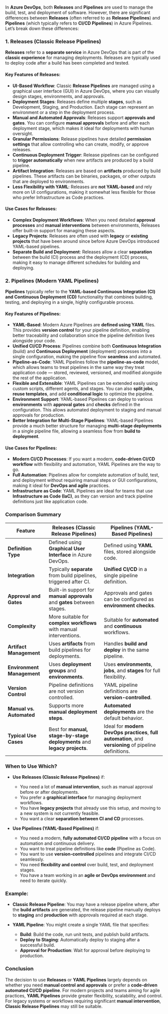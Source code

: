 In **Azure DevOps**, both **Releases** and **Pipelines** are used to manage the build, test, and deployment of software. However, there are significant differences between **Releases** (often referred to as **Release Pipelines**) and **Pipelines** (which typically refers to **CI/CD Pipelines**) in Azure Pipelines. Let’s break down these differences:

### 1. Releases (Classic Release Pipelines)
**Releases** refer to a **separate service** in Azure DevOps that is part of the **classic experience** for managing deployments. Releases are typically used to deploy code after a build has been completed and tested.

#### Key Features of Releases:
- **UI-Based Workflow**: Classic **Release Pipelines** are managed using a graphical user interface (GUI) in Azure DevOps, where you can visually design stages, environments, and approvals.
- **Deployment Stages**: Releases define multiple **stages**, such as Development, Staging, and Production. Each stage can represent an environment or a step in the deployment process.
- **Manual and Automated Approvals**: Releases support **approvals and gates**. You can configure **manual approvals** before and after each deployment stage, which makes it ideal for deployments with human oversight.
- **Granular Permissions**: Release pipelines have detailed **permission settings** that allow controlling who can create, modify, or approve releases.
- **Continuous Deployment Trigger**: Release pipelines can be configured to **trigger automatically** when new artifacts are produced by a build pipeline.
- **Artifact Integration**: Releases are based on **artifacts** produced by build pipelines. These artifacts can be binaries, packages, or other outputs that are deployed to environments.
- **Less Flexibility with YAML**: Releases are **not YAML-based** and rely more on UI configurations, making it somewhat less flexible for those who prefer Infrastructure as Code practices.

#### Use Cases for Releases:
- **Complex Deployment Workflows**: When you need detailed **approval processes** and **manual interventions** between environments, Releases offer built-in support for managing these aspects.
- **Legacy Projects**: Releases are often used with **legacy** or **existing projects** that have been around since before Azure DevOps introduced YAML-based pipelines.
- **Separate Build and Deployment**: Releases allow a clear **separation** between the build (CI) process and the deployment (CD) process, making it easy to manage different schedules for building and deploying.

### 2. Pipelines (Modern YAML Pipelines)
**Pipelines** typically refer to the **YAML-based Continuous Integration (CI) and Continuous Deployment (CD)** functionality that combines building, testing, and deploying in a single, highly configurable process.

#### Key Features of Pipelines:
- **YAML-Based**: Modern Azure Pipelines are **defined using YAML** files. This provides **version control** for your pipeline definition, enabling better traceability and collaboration since the pipeline definition lives alongside your code.
- **Unified CI/CD Process**: Pipelines combine both **Continuous Integration** (build) and **Continuous Deployment** (deployment) processes into a single configuration, making the pipeline flow **seamless** and automated.
- **Pipeline-as-Code**: YAML Pipelines follow the **pipeline-as-code** model, which allows teams to treat pipelines in the same way they treat application code — stored, reviewed, versioned, and modified alongside the rest of the application.
- **Flexible and Extensible**: YAML Pipelines can be extended easily using custom scripts, different agents, and stages. You can also **split jobs**, **reuse templates**, and add **conditional logic** to optimize the pipeline.
- **Environment Support**: YAML-based Pipelines can deploy to various **environments** with **approval gates** and **checks** defined in the configuration. This allows automated deployment to staging and manual approvals for production.
- **Better Integration for Multi-Stage Pipelines**: YAML-based Pipelines provide a much better structure for managing **multi-stage deployments** in a single pipeline file, allowing a seamless flow from **build to deployment**.

#### Use Cases for Pipelines:
- **Modern CI/CD Processes**: If you want a modern, **code-driven CI/CD workflow** with flexibility and automation, YAML Pipelines are the way to go.
- **Full Automation**: Pipelines allow for complete automation of build, test, and deployment without requiring manual steps or GUI configurations, making it ideal for **DevOps and agile** practices.
- **Infrastructure as Code**: YAML Pipelines are ideal for teams that use **Infrastructure as Code (IaC)**, as they can version and track pipeline definitions just like application code.

### Comparison Summary

| Feature                      | **Releases (Classic Release Pipelines)**                          | **Pipelines (YAML-Based Pipelines)**                       |
|------------------------------|------------------------------------------------------------------|------------------------------------------------------------|
| **Definition Type**          | Defined using **Graphical User Interface** in Azure DevOps.      | Defined using **YAML** files, stored alongside code.       |
| **Integration**              | Typically **separate** from build pipelines, triggered after CI. | **Unified CI/CD** in a single pipeline definition.         |
| **Approval and Gates**       | Built-in support for **manual approvals** and **gates** between stages. | Approvals and gates can be configured as **environment checks**. |
| **Complexity**               | More suitable for **complex workflows** with manual interventions. | Suitable for **automated** and **continuous** workflows.   |
| **Artifact Management**      | Uses **artifacts** from build pipelines for deployments.         | Handles **build and deploy** in the same pipeline.         |
| **Environment Management**   | Uses **deployment groups** and **environments**.                 | Uses **environments**, **jobs**, and **stages** for full flexibility. |
| **Version Control**          | Pipeline definitions are not version controlled.                 | YAML pipeline definitions are **version-controlled**.      |
| **Manual vs. Automated**     | Supports more **manual deployment steps**.                       | **Automated deployments** are the default behavior.        |
| **Typical Use Cases**        | Best for **manual, stage-by-stage deployments** and **legacy projects**. | Ideal for **modern DevOps practices**, **full automation**, and **versioning** of pipeline definitions. |

### When to Use Which?

- **Use Releases (Classic Release Pipelines)** if:
  - You need a lot of **manual intervention**, such as manual approval before or after deployments.
  - You prefer a **graphical interface** for managing deployment workflows.
  - You have **legacy projects** that already use this setup, and moving to a new system is not currently feasible.
  - You want a clear **separation between CI and CD** processes.

- **Use Pipelines (YAML-Based Pipelines)** if:
  - You need a modern, **fully automated CI/CD pipeline** with a focus on automation and continuous delivery.
  - You want to treat pipeline definitions like **code** (Pipeline as Code).
  - You want to use **version-controlled** pipelines and integrate CI/CD seamlessly.
  - You need **flexibility and control** over build, test, and deployment stages.
  - You have a team working in an **agile or DevOps environment** and need to iterate quickly.

### Example:

- **Classic Release Pipeline**: You may have a release pipeline where, after the **build artifacts** are generated, the release pipeline manually deploys to **staging** and **production** with approvals required at each stage.
  
- **YAML Pipeline**: You might create a single YAML file that specifies:
  - **Build**: Build the code, run unit tests, and publish build artifacts.
  - **Deploy to Staging**: Automatically deploy to staging after a successful build.
  - **Approval for Production**: Wait for approval before deploying to production.

### Conclusion
The decision to use **Releases** or **YAML Pipelines** largely depends on whether you need **manual control and approvals** or prefer a **code-driven automated CI/CD pipeline**. For modern projects and teams aiming for agile practices, **YAML Pipelines** provide greater flexibility, scalability, and control. For legacy systems or workflows requiring significant **manual intervention**, **Classic Release Pipelines** may still be suitable.